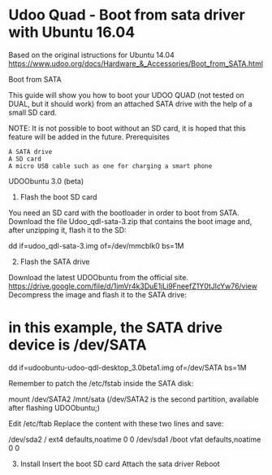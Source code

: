 # Udoo Quad - Boot from sata driver with Ubuntu 16.04

Based on the original istructions for Ubuntu 14.04 https://www.udoo.org/docs/Hardware_&_Accessories/Boot_from_SATA.html

Boot from SATA

This guide will show you how to boot your UDOO QUAD (not tested on DUAL, but it should work) from an attached SATA drive with the help of a small SD card.

NOTE: It is not possible to boot without an SD card, it is hoped that this feature will be added in the future.
Prerequisites

    A SATA drive
    A SD card
    A micro USB cable such as one for charging a smart phone

UDOObuntu 3.0 (beta)

1. Flash the boot SD card

You need an SD card with the bootloader in order to boot from SATA. 
Download the file Udoo_qdl-sata-3.zip that contains the boot image and, after unzipping it, flash it to the SD:

dd if=udoo_qdl-sata-3.img of=/dev/mmcblk0 bs=1M

2. Flash the SATA drive

Download the latest UDOObuntu from the official site. https://drive.google.com/file/d/1jmVr4k3DuE1jLi9FneefZ1Y0tJlcYw76/view
Decompress the image and flash it to the SATA drive:

# in this example, the SATA drive device is /dev/SATA
dd if=udoobuntu-udoo-qdl-desktop_3.0beta1.img of=/dev/SATA bs=1M

Remember to patch the /etc/fstab inside the SATA disk:

mount /dev/SATA2 /mnt/sata  (/dev/SATA2 is the second partition, available after flashing UDOObuntu;)

Edit /etc/ftab
Replace the content with these two lines and save:

/dev/sda2  /      ext4  defaults,noatime               0  0
/dev/sda1  /boot  vfat  defaults,noatime               0  0

3. Install
Insert the boot SD card
Attach the sata driver
Reboot





